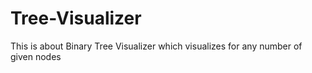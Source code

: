 # Tree-Visualizer
This is about Binary Tree Visualizer which visualizes for any number of given nodes

